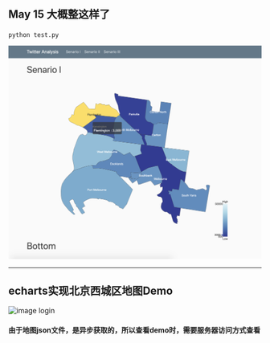 ## May 15 大概整这样了
`python test.py`

![webpage](https://github.com/Troy-Cao/CCC_Project2/blob/frontEnd/_log/v1_web.png)


---



## echarts实现北京西城区地图Demo

![image login](https://github.com/zhangqian00/echarts-map-xicheng/blob/master/img/demo.png)

#### 由于地图json文件，是异步获取的，所以查看demo时，需要服务器访问方式查看
